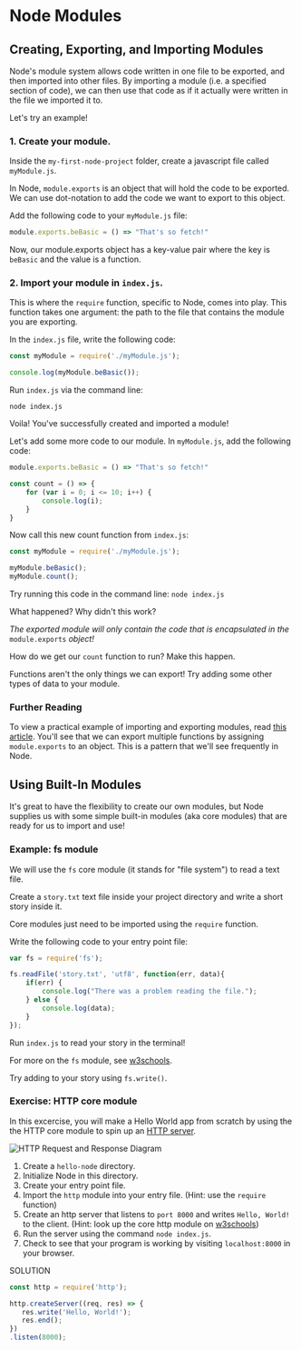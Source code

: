 # Node Modules

## Creating, Exporting, and Importing Modules

Node's module system allows code written in one file to be exported, and then imported into other files. By importing a module \(i.e. a specified section of code\), we can then use that code as if it actually were written in the file we imported it to.

Let's try an example!

### 1. Create your module.

Inside the `my-first-node-project` folder, create a javascript file called `myModule.js`.

In Node, `module.exports` is an object that will hold the code to be exported. We can use dot-notation to add the code we want to export to this object.

Add the following code to your `myModule.js` file:

```javascript
module.exports.beBasic = () => "That's so fetch!"
```

Now, our module.exports object has a key-value pair where the key is `beBasic` and the value is a function.

### 2. Import your module in `index.js`.

This is where the `require` function, specific to Node, comes into play. This function takes one argument: the path to the file that contains the module you are exporting.

In the `index.js` file, write the following code:

```javascript
const myModule = require('./myModule.js');

console.log(myModule.beBasic());
```

Run `index.js` via the command line:

`node index.js`

Voila! You've successfully created and imported a module!

Let's add some more code to our module. In `myModule.js`, add the following code:

```javascript
module.exports.beBasic = () => "That's so fetch!"

const count = () => {
    for (var i = 0; i <= 10; i++) {
        console.log(i);
    }
}
```

Now call this new count function from `index.js`:

```javascript
const myModule = require('./myModule.js');

myModule.beBasic();
myModule.count();
```

Try running this code in the command line: `node index.js`

What happened? Why didn't this work?

_The exported module will only contain the code that is encapsulated in the_ `module.exports` _object!_

How do we get our `count` function to run? Make this happen.

Functions aren't the only things we can export! Try adding some other types of data to your module.

### Further Reading

To view a practical example of importing and exporting modules, read [this article](http://www.sitepoint.com/understanding-module-exports-exports-node-js/). You'll see that we can export multiple functions by assigning `module.exports` to an object. This is a pattern that we'll see frequently in Node.

## Using Built-In Modules

It's great to have the flexibility to create our own modules, but Node supplies us with some simple built-in modules \(aka core modules\) that are ready for us to import and use!

### Example: fs module

We will use the `fs` core module \(it stands for "file system"\) to read a text file.

Create a `story.txt` text file inside your project directory and write a short story inside it.

Core modules just need to be imported using the `require` function.

Write the following code to your entry point file:

```javascript
var fs = require('fs');

fs.readFile('story.txt', 'utf8', function(err, data){
    if(err) {
        console.log("There was a problem reading the file.");
    } else {
        console.log(data);
    }
});
```

Run `index.js` to read your story in the terminal!

For more on the `fs` module, see [w3schools](https://www.w3schools.com/nodejs/ref_fs.asp).

Try adding to your story using `fs.write()`.

### Exercise: HTTP core module

In this excercise, you will make a Hello World app from scratch by using the the HTTP core module to spin up an [HTTP server](https://www.quora.com/What-is-an-HTTP-Server-and-what-does-it-do).

![HTTP Request and Response Diagram](https://qph.fs.quoracdn.net/main-qimg-7cf2f16f34b9cdd2652abcf17f85555d)

1. Create a `hello-node` directory.
2. Initialize Node in this directory.
3. Create your entry point file.
4. Import the `http` module into your entry file. \(Hint: use the `require` function\)
5. Create an http server that listens to `port 8000` and writes `Hello, World!` to the client. \(Hint: look up the core http module on [w3schools](https://www.w3schools.com/nodejs/nodejs_http.asp)\)
6. Run the server using the command `node index.js`.
7. Check to see that your program is working by visiting `localhost:8000` in your browser.

SOLUTION

```javascript
const http = require('http');

http.createServer((req, res) => { 
   res.write('Hello, World!');
   res.end();
})
.listen(8000);
```  
